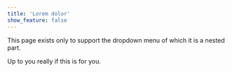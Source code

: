 ```yaml
---
title: 'Lorem dolor'
show_feature: false
---
```


This page exists only to support the dropdown menu of which it is a nested part.

Up to you really if this is for you.
